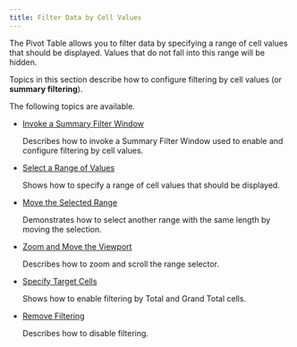 ```yaml
---
title: Filter Data by Cell Values
---
```

The Pivot Table allows you to filter data by specifying a range of cell values that should be displayed. Values that do not fall into this range will be hidden.

Topics in this section describe how to configure filtering by cell values (or **summary filtering**).

The following topics are available.
* [Invoke a Summary Filter Window](../../../../../interface-elements-for-desktop/articles/pivot-table/data-presentation/filter-data/filter-data-by-cell-values/invoke-a-summary-filter-window.md)
	
	Describes how to invoke a Summary Filter Window used to enable and configure filtering by cell values.
* [Select a Range of Values](../../../../../interface-elements-for-desktop/articles/pivot-table/data-presentation/filter-data/filter-data-by-cell-values/select-a-range-of-values.md)
	
	Shows how to specify a range of cell values that should be displayed.
* [Move the Selected Range](../../../../../interface-elements-for-desktop/articles/pivot-table/data-presentation/filter-data/filter-data-by-cell-values/move-the-selected-range.md)
	
	Demonstrates how to select another range with the same length by moving the selection.
* [Zoom and Move the Viewport](../../../../../interface-elements-for-desktop/articles/pivot-table/data-presentation/filter-data/filter-data-by-cell-values/zoom-and-move-the-viewport.md)
	
	Describes how to zoom and scroll the range selector.
* [Specify Target Cells](../../../../../interface-elements-for-desktop/articles/pivot-table/data-presentation/filter-data/filter-data-by-cell-values/specify-target-cells.md)
	
	Shows how to enable filtering by Total and Grand Total cells.
* [Remove Filtering](../../../../../interface-elements-for-desktop/articles/pivot-table/data-presentation/filter-data/filter-data-by-cell-values/remove-filtering.md)
	
	Describes how to disable filtering.